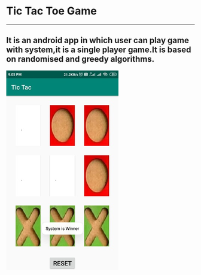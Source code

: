 # Tic Tac Toe Game
---
It is an android app in which user can play game with system,it is a single player game.It is based on randomised and greedy algorithms. 
---
![image](/images/i1.jpg)
